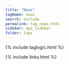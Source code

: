 ```yaml
---
title: "News"
tagName: news
search: exclude
permalink: tag_news.html
sidebar: api_sidebar
folder: tags
---
```

{% include taglogic.html %}

{% include links.html %}
